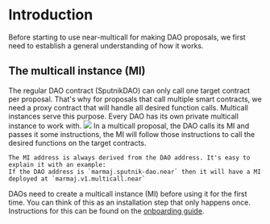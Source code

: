 # Introduction
Before starting to use near-multicall for making DAO proposals, we first need to establish a general understanding of how it works. 

## The multicall instance (MI)
The regular DAO contract (SputnikDAO) can only call one target contract per proposal. That's why for proposals that call multiple smart contracts, we need a proxy contract that will handle all desired function calls. Multicall instances serve this purpose. Every DAO has its own private multicall instance to work with. 
![](https://i.imgur.com/jUgiHru.png)
In a multicall proposal, the DAO calls its MI and passes it some instructions, the MI will follow those instructions to call the desired functions on the target contracts.

```admonish info
The MI address is always derived from the DAO address. It's easy to explain it with an example:
If the DAO address is `marmaj.sputnik-dao.near` then it will have a MI deployed at `marmaj.v1.multicall.near`
```

DAOs need to create a multicall instance (MI) before using it for the first time. You can think of this as an installation step that only happens once. Instructions for this can be found on the [onboarding guide](https://docs.multicall.app/getting-started/onboarding.html).

